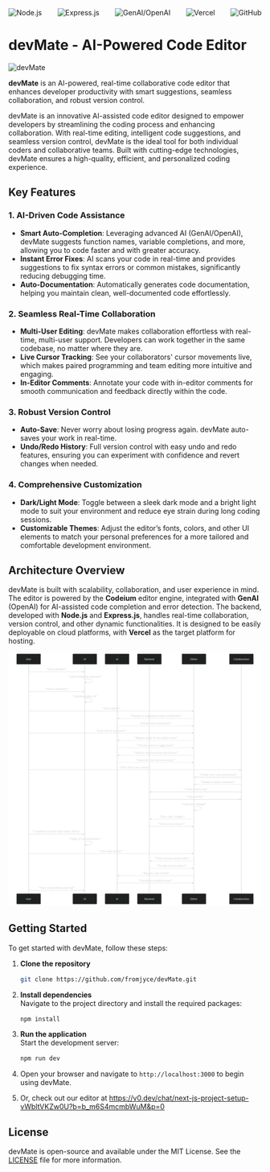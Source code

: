 <div style="display: flex; justify-content: space-between; align-items: center;">
  <img src="https://img.shields.io/badge/Node.js-339933?style=for-the-badge&logo=node.js&logoColor=white" alt="Node.js"/>
  <img src="https://img.shields.io/badge/Express.js-000000?style=for-the-badge&logo=express&logoColor=white" alt="Express.js"/>
  <img src="https://img.shields.io/badge/OpenAI-ff4b3d?style=for-the-badge&logo=openai&logoColor=white" alt="GenAI/OpenAI"/>
  <img src="https://img.shields.io/badge/Vercel-000000?style=for-the-badge&logo=vercel&logoColor=white" alt="Vercel"/>
  <img src="https://img.shields.io/badge/GitHub-181717?style=for-the-badge&logo=github&logoColor=white" alt="GitHub"/>
</div>


# devMate - AI-Powered Code Editor

<p align="left">
  <img src="frontend/app/favicon.ico" alt="devMate" width="100"/>
</p>
<p align="left">
  <strong>devMate</strong> is an AI-powered, real-time collaborative code editor that enhances developer productivity with smart suggestions, seamless collaboration, and robust version control.
</p>


devMate is an innovative AI-assisted code editor designed to empower developers by streamlining the coding process and enhancing collaboration. With real-time editing, intelligent code suggestions, and seamless version control, devMate is the ideal tool for both individual coders and collaborative teams. Built with cutting-edge technologies, devMate ensures a high-quality, efficient, and personalized coding experience.

## Key Features

### **1. AI-Driven Code Assistance**  
- **Smart Auto-Completion**: Leveraging advanced AI (GenAI/OpenAI), devMate suggests function names, variable completions, and more, allowing you to code faster and with greater accuracy.
- **Instant Error Fixes**: AI scans your code in real-time and provides suggestions to fix syntax errors or common mistakes, significantly reducing debugging time.
- **Auto-Documentation**: Automatically generates code documentation, helping you maintain clean, well-documented code effortlessly.

### **2. Seamless Real-Time Collaboration**  
- **Multi-User Editing**: devMate makes collaboration effortless with real-time, multi-user support. Developers can work together in the same codebase, no matter where they are.
- **Live Cursor Tracking**: See your collaborators' cursor movements live, which makes paired programming and team editing more intuitive and engaging.
- **In-Editor Comments**: Annotate your code with in-editor comments for smooth communication and feedback directly within the code.

### **3. Robust Version Control**  
- **Auto-Save**: Never worry about losing progress again. devMate auto-saves your work in real-time.
- **Undo/Redo History**: Full version control with easy undo and redo features, ensuring you can experiment with confidence and revert changes when needed.

### **4. Comprehensive Customization**  
- **Dark/Light Mode**: Toggle between a sleek dark mode and a bright light mode to suit your environment and reduce eye strain during long coding sessions.
- **Customizable Themes**: Adjust the editor’s fonts, colors, and other UI elements to match your personal preferences for a more tailored and comfortable development environment.

## Architecture Overview

devMate is built with scalability, collaboration, and user experience in mind. The editor is powered by the **Codeium** editor engine, integrated with **GenAI** (OpenAI) for AI-assisted code completion and error detection. The backend, developed with **Node.js** and **Express.js**, handles real-time collaboration, version control, and other dynamic functionalities. It is designed to be easily deployable on cloud platforms, with **Vercel** as the target platform for hosting.

![alt text](image-1.png)

## Getting Started

To get started with devMate, follow these steps:

1. **Clone the repository**  
   ```bash
   git clone https://github.com/fromjyce/devMate.git
   ```

2. **Install dependencies**  
   Navigate to the project directory and install the required packages:
   ```bash
   npm install
   ```

3. **Run the application**  
   Start the development server:
   ```bash
   npm run dev
   ```

4. Open your browser and navigate to `http://localhost:3000` to begin using devMate.

5. Or, check out our editor at https://v0.dev/chat/next-js-project-setup-vWbltVKZw0U?b=b_m6S4mcmbWuM&p=0


## License

devMate is open-source and available under the MIT License. See the [LICENSE](LICENSE) file for more information.
